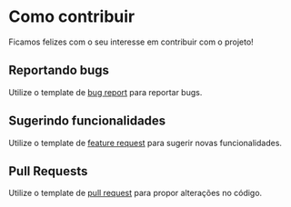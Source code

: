 # Como contribuir

Ficamos felizes com o seu interesse em contribuir com o projeto!

## Reportando bugs

Utilize o template de [bug report](/.github/ISSUE_TEMPLATE/bug_report.md) para reportar bugs.

## Sugerindo funcionalidades

Utilize o template de [feature request](/.github/ISSUE_TEMPLATE/feature_request.md) para sugerir novas funcionalidades.

## Pull Requests

Utilize o template de [pull request](/.github/PULL_REQUEST_TEMPLATE.md) para propor alterações no código.